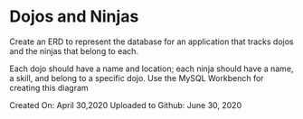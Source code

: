 # Dojos and Ninjas

Create an ERD to represent the database for an application that tracks dojos and the ninjas that belong to each.

Each dojo should have a name and location; each ninja should have a name, a skill, and belong to a specific dojo. Use the MySQL Workbench for creating this diagram

Created On: April 30,2020
Uploaded to Github: June 30, 2020

